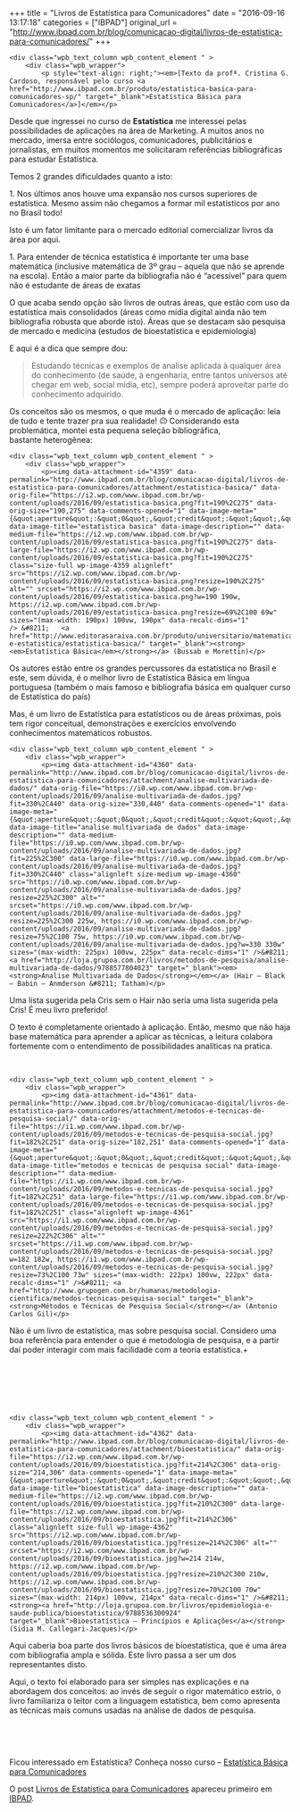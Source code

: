 +++
title = "Livros de Estatística para Comunicadores"
date = "2016-09-16 13:17:18"
categories = ["IBPAD"]
original_url = "http://www.ibpad.com.br/blog/comunicacao-digital/livros-de-estatistica-para-comunicadores/"
+++

    <div class="wpb_text_column wpb_content_element " >
        <div class="wpb_wrapper">
            <p style="text-align: right;"><em>[Texto da profª. Cristina G. Cardoso, responsável pelo curso <a href="http://www.ibpad.com.br/produto/estatistica-basica-para-comunicadores-sp/" target="_blank">Estatística Básica para Comunicadores</a>]</em></p>

<p>
Desde que ingressei no curso de <strong>Estatística</strong> me
interessei pelas possibilidades de aplicações na área de Marketing. A
muitos anos no mercado, imersa entre sociólogos, comunicadores,
publicitários e jornalistas, em muitos momentos me solicitaram
referências bibliográficas para estudar Estatística.
</p>
<p>
Temos 2 grandes dificuldades quanto a isto:
</p>
<p>
1.  Nos últimos anos houve uma expansão nos cursos superiores
    de estatística. Mesmo assim não chegamos a formar mil estatísticos
    por ano no Brasil todo!
    </p>
    <p>
    Isto é um fator limitante para o mercado editorial comercializar
    livros da área por aqui.
    </p>
    <p>
    1.  Para entender de técnica estatística é importante ter uma base
        matemática (inclusive matemática de 3º grau – aquela que não se
        aprende na escola). Então a maior parte da bibliografia não é
        “acessível” para quem não é estudante de áreas de exatas
        </p>
        <p>
        O que acaba sendo opção são livros de outras áreas, que estão
        com uso da estatística mais consolidados (áreas como mídia
        digital ainda não tem bibliografia robusta que aborde isto).
        Áreas que se destacam são pesquisa de mercado e medicina
        (estudos de bioestatística e epidemiologia)
        </p>
        <p>
        E aqui é a dica que sempre dou:
        </p>
        <blockquote>
        <p>
        Estudando técnicas e exemplos de analise aplicada à qualquer
        área do conhecimento (de saúde, à engenharia, entre tantos
        universos até chegar em web, social mídia, etc), sempre poderá
        aproveitar parte do conhecimento adquirido.

</p>
</blockquote>
<p>
Os conceitos são os mesmos, o que muda é o mercado de aplicação: leia de
tudo e tente trazer pra sua realidade!
<img src="https://s.w.org/images/core/emoji/2.2.1/72x72/1f609.png" alt="😉" class="wp-smiley" style="height: 1em; max-height: 1em;" />
Considerando esta problemática, montei esta pequena
seleção bibliográfica, bastante heterogênea:
</p>
        </div>
    </div>

    <div class="wpb_text_column wpb_content_element " >
        <div class="wpb_wrapper">
            <p><img data-attachment-id="4359" data-permalink="http://www.ibpad.com.br/blog/comunicacao-digital/livros-de-estatistica-para-comunicadores/attachment/estatistica-basica/" data-orig-file="https://i2.wp.com/www.ibpad.com.br/wp-content/uploads/2016/09/estatistica-basica.png?fit=190%2C275" data-orig-size="190,275" data-comments-opened="1" data-image-meta="{&quot;aperture&quot;:&quot;0&quot;,&quot;credit&quot;:&quot;&quot;,&quot;camera&quot;:&quot;&quot;,&quot;caption&quot;:&quot;&quot;,&quot;created_timestamp&quot;:&quot;0&quot;,&quot;copyright&quot;:&quot;&quot;,&quot;focal_length&quot;:&quot;0&quot;,&quot;iso&quot;:&quot;0&quot;,&quot;shutter_speed&quot;:&quot;0&quot;,&quot;title&quot;:&quot;&quot;,&quot;orientation&quot;:&quot;0&quot;}" data-image-title="estatistica basica" data-image-description="" data-medium-file="https://i2.wp.com/www.ibpad.com.br/wp-content/uploads/2016/09/estatistica-basica.png?fit=190%2C275" data-large-file="https://i2.wp.com/www.ibpad.com.br/wp-content/uploads/2016/09/estatistica-basica.png?fit=190%2C275" class="size-full wp-image-4359 alignleft" src="https://i2.wp.com/www.ibpad.com.br/wp-content/uploads/2016/09/estatistica-basica.png?resize=190%2C275" alt="" srcset="https://i2.wp.com/www.ibpad.com.br/wp-content/uploads/2016/09/estatistica-basica.png?w=190 190w, https://i2.wp.com/www.ibpad.com.br/wp-content/uploads/2016/09/estatistica-basica.png?resize=69%2C100 69w" sizes="(max-width: 190px) 100vw, 190px" data-recalc-dims="1" /> &#8211;   <a href="http://www.editorasaraiva.com.br/produto/universitario/matematica-e-estatistica/estatistica-basica/" target="_blank"><strong><em>Estatística Básica</em></strong></a> (Bussab e Morettin)</p>

<p>
Os autores estão entre os grandes percussores da estatística no Brasil e
este, sem dúvida, é o melhor livro de Estatística Básica em língua
portuguesa (também o mais famoso e bibliografia básica em qualquer curso
de Estatística do país)
</p>
<p>
Mas, é um livro de Estatística para estatísticos ou de áreas próximas,
pois tem rigor conceitual, demonstrações e exercícios envolvendo
conhecimentos matemáticos robustos.
</p>
        </div>
    </div>

<span class="vc_sep_holder vc_sep_holder_l"><span
class="vc_sep_line"></span></span><span
class="vc_sep_holder vc_sep_holder_r"><span
class="vc_sep_line"></span></span>

    <div class="wpb_text_column wpb_content_element " >
        <div class="wpb_wrapper">
            <p><img data-attachment-id="4360" data-permalink="http://www.ibpad.com.br/blog/comunicacao-digital/livros-de-estatistica-para-comunicadores/attachment/analise-multivariada-de-dados/" data-orig-file="https://i0.wp.com/www.ibpad.com.br/wp-content/uploads/2016/09/analise-multivariada-de-dados.jpg?fit=330%2C440" data-orig-size="330,440" data-comments-opened="1" data-image-meta="{&quot;aperture&quot;:&quot;0&quot;,&quot;credit&quot;:&quot;&quot;,&quot;camera&quot;:&quot;&quot;,&quot;caption&quot;:&quot;&quot;,&quot;created_timestamp&quot;:&quot;0&quot;,&quot;copyright&quot;:&quot;&quot;,&quot;focal_length&quot;:&quot;0&quot;,&quot;iso&quot;:&quot;0&quot;,&quot;shutter_speed&quot;:&quot;0&quot;,&quot;title&quot;:&quot;&quot;,&quot;orientation&quot;:&quot;0&quot;}" data-image-title="analise multivariada de dados" data-image-description="" data-medium-file="https://i0.wp.com/www.ibpad.com.br/wp-content/uploads/2016/09/analise-multivariada-de-dados.jpg?fit=225%2C300" data-large-file="https://i0.wp.com/www.ibpad.com.br/wp-content/uploads/2016/09/analise-multivariada-de-dados.jpg?fit=330%2C440" class="alignleft size-medium wp-image-4360" src="https://i0.wp.com/www.ibpad.com.br/wp-content/uploads/2016/09/analise-multivariada-de-dados.jpg?resize=225%2C300" alt="" srcset="https://i0.wp.com/www.ibpad.com.br/wp-content/uploads/2016/09/analise-multivariada-de-dados.jpg?resize=225%2C300 225w, https://i0.wp.com/www.ibpad.com.br/wp-content/uploads/2016/09/analise-multivariada-de-dados.jpg?resize=75%2C100 75w, https://i0.wp.com/www.ibpad.com.br/wp-content/uploads/2016/09/analise-multivariada-de-dados.jpg?w=330 330w" sizes="(max-width: 225px) 100vw, 225px" data-recalc-dims="1" />&#8211; <a href="http://loja.grupoa.com.br/livros/metodos-de-pesquisa/analise-multivariada-de-dados/9788577804023" target="_blank"><em><strong>Analise Multivariada de Dados</strong></em></a> (Hair – Black – Babin – Anmderson &#8211; Tatham)</p>

<p>
Uma lista sugerida pela Cris sem o Hair não seria uma lista sugerida
pela Cris! É meu livro preferido!
</p>
<p>
O texto é completamente orientado à aplicação. Então, mesmo que não haja
base matemática para aprender a aplicar as técnicas, a leitura colabora
fortemente com o entendimento de possibilidades analíticas na pratica.
</p>
<p>
 
</p>
        </div>
    </div>

<span class="vc_sep_holder vc_sep_holder_l"><span
class="vc_sep_line"></span></span><span
class="vc_sep_holder vc_sep_holder_r"><span
class="vc_sep_line"></span></span>

    <div class="wpb_text_column wpb_content_element " >
        <div class="wpb_wrapper">
            <p><img data-attachment-id="4361" data-permalink="http://www.ibpad.com.br/blog/comunicacao-digital/livros-de-estatistica-para-comunicadores/attachment/metodos-e-tecnicas-de-pesquisa-social/" data-orig-file="https://i1.wp.com/www.ibpad.com.br/wp-content/uploads/2016/09/metodos-e-tecnicas-de-pesquisa-social.jpg?fit=182%2C251" data-orig-size="182,251" data-comments-opened="1" data-image-meta="{&quot;aperture&quot;:&quot;0&quot;,&quot;credit&quot;:&quot;&quot;,&quot;camera&quot;:&quot;&quot;,&quot;caption&quot;:&quot;&quot;,&quot;created_timestamp&quot;:&quot;0&quot;,&quot;copyright&quot;:&quot;&quot;,&quot;focal_length&quot;:&quot;0&quot;,&quot;iso&quot;:&quot;0&quot;,&quot;shutter_speed&quot;:&quot;0&quot;,&quot;title&quot;:&quot;&quot;,&quot;orientation&quot;:&quot;0&quot;}" data-image-title="metodos e tecnicas de pesquisa social" data-image-description="" data-medium-file="https://i1.wp.com/www.ibpad.com.br/wp-content/uploads/2016/09/metodos-e-tecnicas-de-pesquisa-social.jpg?fit=182%2C251" data-large-file="https://i1.wp.com/www.ibpad.com.br/wp-content/uploads/2016/09/metodos-e-tecnicas-de-pesquisa-social.jpg?fit=182%2C251" class="alignleft wp-image-4361" src="https://i1.wp.com/www.ibpad.com.br/wp-content/uploads/2016/09/metodos-e-tecnicas-de-pesquisa-social.jpg?resize=222%2C306" alt="" srcset="https://i1.wp.com/www.ibpad.com.br/wp-content/uploads/2016/09/metodos-e-tecnicas-de-pesquisa-social.jpg?w=182 182w, https://i1.wp.com/www.ibpad.com.br/wp-content/uploads/2016/09/metodos-e-tecnicas-de-pesquisa-social.jpg?resize=73%2C100 73w" sizes="(max-width: 222px) 100vw, 222px" data-recalc-dims="1" />&#8211; <a href="http://www.grupogen.com.br/humanas/metodologia-cientifica/metodos-tecnicas-pesquisa-social" target="_blank"><strong>Métodos e Técnicas de Pesquisa Social</strong></a> (Antonio Carlos Gil)</p>

<p>
Não é um livro de estatística, mas sobre pesquisa social. Considero uma
boa referência para entender o que é metodologia de pesquisa, e a partir
daí poder interagir com mais facilidade com a teoria estatística.+
</p>
<p>
 
</p>
<p>
 
</p>
<p>
 
</p>
        </div>
    </div>

<span class="vc_sep_holder vc_sep_holder_l"><span
class="vc_sep_line"></span></span><span
class="vc_sep_holder vc_sep_holder_r"><span
class="vc_sep_line"></span></span>

    <div class="wpb_text_column wpb_content_element " >
        <div class="wpb_wrapper">
            <p><img data-attachment-id="4362" data-permalink="http://www.ibpad.com.br/blog/comunicacao-digital/livros-de-estatistica-para-comunicadores/attachment/bioestatistica/" data-orig-file="https://i2.wp.com/www.ibpad.com.br/wp-content/uploads/2016/09/bioestatistica.jpg?fit=214%2C306" data-orig-size="214,306" data-comments-opened="1" data-image-meta="{&quot;aperture&quot;:&quot;0&quot;,&quot;credit&quot;:&quot;&quot;,&quot;camera&quot;:&quot;&quot;,&quot;caption&quot;:&quot;&quot;,&quot;created_timestamp&quot;:&quot;0&quot;,&quot;copyright&quot;:&quot;&quot;,&quot;focal_length&quot;:&quot;0&quot;,&quot;iso&quot;:&quot;0&quot;,&quot;shutter_speed&quot;:&quot;0&quot;,&quot;title&quot;:&quot;&quot;,&quot;orientation&quot;:&quot;0&quot;}" data-image-title="bioestatistica" data-image-description="" data-medium-file="https://i2.wp.com/www.ibpad.com.br/wp-content/uploads/2016/09/bioestatistica.jpg?fit=210%2C300" data-large-file="https://i2.wp.com/www.ibpad.com.br/wp-content/uploads/2016/09/bioestatistica.jpg?fit=214%2C306" class="alignleft size-full wp-image-4362" src="https://i2.wp.com/www.ibpad.com.br/wp-content/uploads/2016/09/bioestatistica.jpg?resize=214%2C306" alt="" srcset="https://i2.wp.com/www.ibpad.com.br/wp-content/uploads/2016/09/bioestatistica.jpg?w=214 214w, https://i2.wp.com/www.ibpad.com.br/wp-content/uploads/2016/09/bioestatistica.jpg?resize=210%2C300 210w, https://i2.wp.com/www.ibpad.com.br/wp-content/uploads/2016/09/bioestatistica.jpg?resize=70%2C100 70w" sizes="(max-width: 214px) 100vw, 214px" data-recalc-dims="1" />&#8211; <strong><a href="http://loja.grupoa.com.br/livros/epidemiologia-e-saude-publica/bioestatistica/9788536300924" target="_blank">Bioestatística – Princípios e Aplicações</a></strong> (Sidia M. Callegari-Jacques)</p>

<p>
Aqui caberia boa parte dos livros básicos de bioestatística, que é uma
área com bibliografia ampla e sólida. Este livro passa a ser um dos
representantes disto.
</p>
<p>
Aqui, o texto foi elaborado para ser simples nas explicações e na
abordagem dos conceitos: ao invés de seguir o rigor matemático estrio, o
livro familiariza o leitor com a linguagem estatística, bem como
apresenta as técnicas mais comuns usadas na análise de dados de
pesquisa.
</p>
<p>
 
</p>
<p>
 
</p>
<p>
Ficou interessado em Estatística? Conheça nosso curso –
<a href="http://www.ibpad.com.br/produto/estatistica-basica-para-comunicadores-sp/" target="_blank">Estatística
Básica para Comunicadores</a>
</p>
        </div>
    </div>

<p>
O post
<a rel="nofollow" href="http://www.ibpad.com.br/blog/comunicacao-digital/livros-de-estatistica-para-comunicadores/">Livros
de Estatística para Comunicadores</a> apareceu primeiro em
<a rel="nofollow" href="http://www.ibpad.com.br">IBPAD</a>.
</p>

